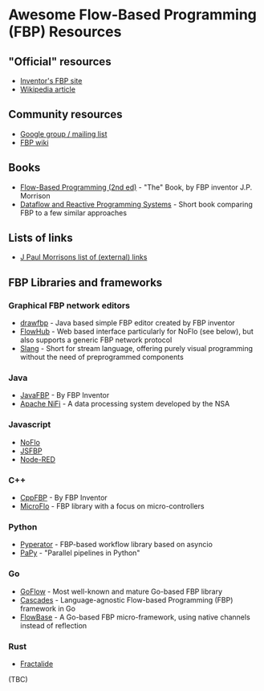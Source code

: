 # Awesome Flow-Based Programming (FBP) Resources

## "Official" resources
- [Inventor's FBP site](https://jpaulm.github.io/fbp/)
- [Wikipedia article](https://en.wikipedia.org/wiki/Flow-based_programming)

## Community resources
- [Google group / mailing list](https://groups.google.com/forum/#!forum/flow-based-programming)
- [FBP wiki](http://wiki.c2.com/?FlowBasedProgramming)

## Books
- [Flow-Based Programming (2nd ed)](http://a.co/eDK7LgY) - "The" Book, by FBP inventor J.P. Morrison
- [Dataflow and Reactive Programming Systems](https://leanpub.com/dataflowbook) - Short book comparing FBP to a few similar approaches

## Lists of links
- [J Paul Morrisons list of (external) links](http://www.jpaulmorrison.com/fbp/links_external.html)

## FBP Libraries and frameworks

### Graphical FBP network editors

- [drawfbp](https://github.com/jpaulm/drawfbp) - Java based simple FBP editor created by FBP inventor
- [FlowHub](https://flowhub.io/) - Web based interface particularly for NoFlo (see below), but also supports a generic FBP network protocol
- [Slang](https://tryslang.com/) - Short for stream language, offering purely visual programming without the need of preprogrammed components

### Java
- [JavaFBP](https://github.com/jpaulm/javafbp) - By FBP Inventor
- [Apache NiFi](https://nifi.apache.org/) - A data processing system developed by the NSA

### Javascript
- [NoFlo](https://noflojs.org/)
- [JSFBP](https://github.com/jpaulm/jsfbp)
- [Node-RED](https://nodered.org/)

### C++
- [CppFBP](https://github.com/jpaulm/cppfbp) - By FBP Inventor
- [MicroFlo](http://microflo.org/) - FBP library with a focus on micro-controllers

### Python
- [Pyperator](https://github.com/baffelli/pyperator) - FBP-based workflow library based on asyncio
- [PaPy](http://mcieslik-mctp.github.io/papy/) - "Parallel pipelines in Python"

### Go
- [GoFlow](https://github.com/trustmaster/goflow) - Most well-known and mature Go-based FBP library
- [Cascades](https://github.com/cascades-fbp/cascades) - Language-agnostic Flow-based Programming (FBP) framework in Go
- [FlowBase](http://flowbase.org/) - A Go-based FBP micro-framework, using native channels instead of reflection

### Rust
- [Fractalide](https://github.com/fractalide/fractalide)

(TBC)
